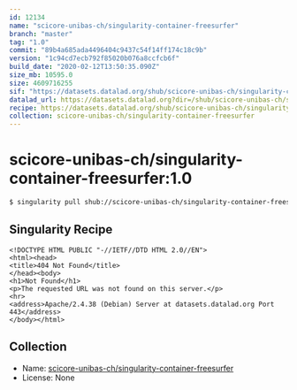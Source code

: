 ```yaml
---
id: 12134
name: "scicore-unibas-ch/singularity-container-freesurfer"
branch: "master"
tag: "1.0"
commit: "89b4a685ada4496404c9437c54f14ff174c18c9b"
version: "1c94cd7ecb792f85020b076a8ccfcb6f"
build_date: "2020-02-12T13:50:35.090Z"
size_mb: 10595.0
size: 4609716255
sif: "https://datasets.datalad.org/shub/scicore-unibas-ch/singularity-container-freesurfer/1.0/2020-02-12-89b4a685-1c94cd7e/1c94cd7ecb792f85020b076a8ccfcb6f.sif"
datalad_url: https://datasets.datalad.org?dir=/shub/scicore-unibas-ch/singularity-container-freesurfer/1.0/2020-02-12-89b4a685-1c94cd7e/
recipe: https://datasets.datalad.org/shub/scicore-unibas-ch/singularity-container-freesurfer/1.0/2020-02-12-89b4a685-1c94cd7e/Singularity
collection: scicore-unibas-ch/singularity-container-freesurfer
---
```


# scicore-unibas-ch/singularity-container-freesurfer:1.0

```bash
$ singularity pull shub://scicore-unibas-ch/singularity-container-freesurfer:1.0
```

## Singularity Recipe

```singularity
<!DOCTYPE HTML PUBLIC "-//IETF//DTD HTML 2.0//EN">
<html><head>
<title>404 Not Found</title>
</head><body>
<h1>Not Found</h1>
<p>The requested URL was not found on this server.</p>
<hr>
<address>Apache/2.4.38 (Debian) Server at datasets.datalad.org Port 443</address>
</body></html>
```

## Collection

 - Name: [scicore-unibas-ch/singularity-container-freesurfer](https://github.com/scicore-unibas-ch/singularity-container-freesurfer)
 - License: None

